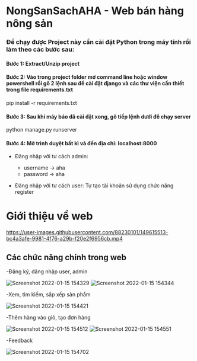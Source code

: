 # NongSanSachAHA - Web bán hàng nông sản

### Để chạy được Project này cần cài đặt Python trong máy tính rồi làm theo các bước sau:

#### Bước 1: Extract/Unzip project

#### Bước 2: Vào trong project folder mở command line hoặc window powershell rồi gõ 2 lệnh sau để cài đặt django và các thư viện cần thiết trong file requirements.txt

pip install -r requirements.txt

#### Bước 3: Sau khi máy báo đã cài đặt xong, gõ tiếp lệnh dưới để chạy server

python manage.py runserver

#### Bước 4: Mở trình duyệt bất kì và đến địa chỉ: localhost:8000

- Đăng nhập với tư cách admin:
  - username -> aha
  - password -> aha

- Đăng nhập với tư cách user: Tự tạo tài khoản sử dụng chức năng register 

# Giới thiệu về web 
https://user-images.githubusercontent.com/88230101/149615513-bc4a3afe-9981-4f76-a29b-f20e2f6956cb.mp4

## Các chức năng chính trong web 
-Đăng ký, đăng nhập user, admin

![Screenshot 2022-01-15 154329](https://user-images.githubusercontent.com/88230101/149615804-fb98e48e-a72e-4458-95a2-ab212d680e3e.png)
![Screenshot 2022-01-15 154344](https://user-images.githubusercontent.com/88230101/149615805-f661d0ed-d6f9-433b-af23-668ea9f36ed4.png)

-Xem, tìm kiếm, sắp xếp sản phẩm

![Screenshot 2022-01-15 154421](https://user-images.githubusercontent.com/88230101/149615878-95f0a178-a257-4dcd-bb18-46ed1be8d006.png)

-Thêm hàng vào giỏ, tạo đơn hàng

![Screenshot 2022-01-15 154512](https://user-images.githubusercontent.com/88230101/149615937-d1285d76-7255-47e6-9abc-ab3768f8ae63.png)
![Screenshot 2022-01-15 154551](https://user-images.githubusercontent.com/88230101/149615940-88d4de27-f8f6-40ca-b356-f3179df52ce5.png)

-Feedback

![Screenshot 2022-01-15 154702](https://user-images.githubusercontent.com/88230101/149615958-34839f74-7ccb-40c4-b165-48f16f9f6f0b.png)


